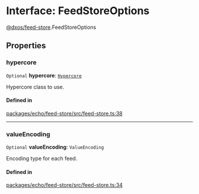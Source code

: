 # Interface: FeedStoreOptions

[@dxos/feed-store](../modules/dxos_feed_store.md).FeedStoreOptions

## Properties

### hypercore

 `Optional` **hypercore**: [`Hypercore`](../types/dxos_feed_store.Hypercore.md)

Hypercore class to use.

#### Defined in

[packages/echo/feed-store/src/feed-store.ts:38](https://github.com/dxos/dxos/blob/main/packages/echo/feed-store/src/feed-store.ts#L38)

___

### valueEncoding

 `Optional` **valueEncoding**: `ValueEncoding`

Encoding type for each feed.

#### Defined in

[packages/echo/feed-store/src/feed-store.ts:34](https://github.com/dxos/dxos/blob/main/packages/echo/feed-store/src/feed-store.ts#L34)
